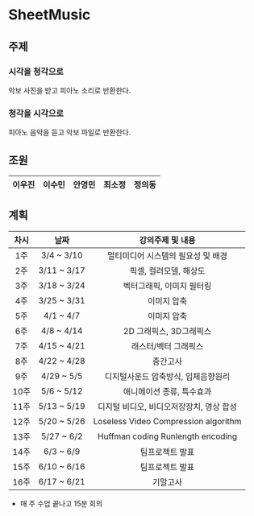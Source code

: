 # SheetMusic

## 주제

### 시각을 청각으로

악보 사진을 받고 피아노 소리로 반환한다.

### 청각을 시각으로

피아노 음악을 듣고 악보 파일로 반환한다.

## 조원


| 이우진 | 이수민 | 안영민 | 최소정 | 정의동 |
|--------|--------|--------|--------|--------|


## 계획

| 차시 |     날짜    |             강의주제 및 내용             |
|:----:|:-----------:|:----------------------------------------:|
|  1주 |  3/4 ~ 3/10 |    멀티미디어 시스템의 필요성 및 배경    |
|  2주 | 3/11 ~ 3/17 |          픽셀, 컬러모델, 해상도          |
|  3주 | 3/18 ~ 3/24 |         벡터그래픽, 이미지 필터링        |
|  4주 | 3/25 ~ 3/31 |                이미지 압축               |
|  5주 |  4/1 ~ 4/7  |                이미지 압축               |
|  6주 |  4/8 ~ 4/14 |          2D 그래픽스, 3D그래픽스         |
|  7주 | 4/15 ~ 4/21 |           래스터/벡터 그래픽스           |
|  8주 | 4/22 ~ 4/28 |                 중간고사                 |
|  9주 |  4/29 ~ 5/5 |    디지털사운드 압축방식, 입체음향원리   |
| 10주 |  5/6 ~ 5/12 |         애니메이션 종류, 특수효과        |
| 11주 | 5/13 ~ 5/19 | 디지털 비디오, 비디오저장장치, 영상 합성 |
| 12주 | 5/20 ~ 5/26 |   Loseless Video Compression algorithm   |
| 13주 |  5/27 ~ 6/2 |     Huffman coding Runlength encoding    |
| 14주 |  6/3 ~ 6/9  |              팀프로젝트 발표             |
| 15주 | 6/10 ~ 6/16 |              팀프로젝트 발표             |
| 16주 | 6/17 ~ 6/21 |                 기말고사                 |

  - 매 주 수업 끝나고 15분 회의
